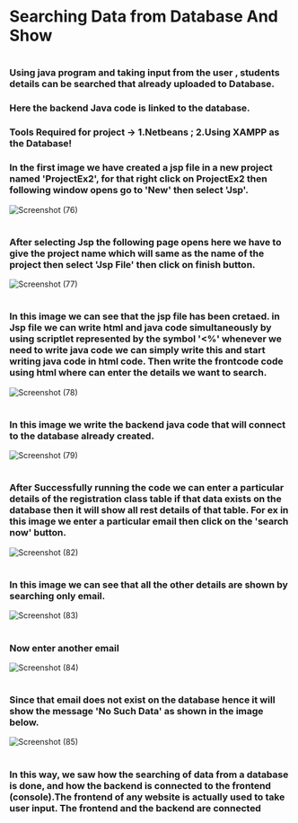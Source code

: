 # Searching Data from Database And Show
#
#
### Using java program and taking input from the user , students details can be searched that already uploaded to Database.
### Here the backend Java code is linked to the database.
### Tools Required for project -> 1.Netbeans ; 2.Using XAMPP as the Database!
### In the first image we have created a jsp file in a new project named 'ProjectEx2', for that right click on ProjectEx2 then following window opens go to 'New' then select 'Jsp'.
![Screenshot (76)](https://github.com/user-attachments/assets/233ff7d2-f5dc-4b6c-8a44-1f4e508a0201)
#
### After selecting Jsp the following page opens here we have to give the project name which will same as the name of the project then select 'Jsp File' then click on finish button.
![Screenshot (77)](https://github.com/user-attachments/assets/5f60dd3c-adfd-4510-b90f-4c4ec2bf16ba)
#
### In this image we can see that the jsp file has been cretaed. in Jsp file we can write html and java code simultaneously by using scriptlet represented by the symbol '<%' whenever we need to write java code we can simply write this and start writing java code in html code. Then write the frontcode code using html where can enter the details we want to search.
![Screenshot (78)](https://github.com/user-attachments/assets/f4c8ccab-3708-4ffc-bb7f-ed1e103d01d4)
#
### In this image we write the backend java code that will connect to the database already created.
![Screenshot (79)](https://github.com/user-attachments/assets/d3a9d017-e5e9-44c1-bed0-2379314afafe)
#
### After Successfully running the code we can enter a particular details of the registration class table if that data  exists on the database then it will show all rest details of that table. For ex in this image we enter a particular email then click on the 'search now' button.
![Screenshot (82)](https://github.com/user-attachments/assets/291b3f6e-59a5-40f8-acba-8ab31f52c1bb)
#
### In this image we can see that all the other details are shown by searching only email.
![Screenshot (83)](https://github.com/user-attachments/assets/e110a73a-1442-4284-8b22-ab4d66456755)
#
### Now enter another email
![Screenshot (84)](https://github.com/user-attachments/assets/cd971374-08b7-486f-aeaf-adaf2959c514)
#
### Since that email does not exist on the database hence it will show the message 'No Such Data' as shown in the image below. 
![Screenshot (85)](https://github.com/user-attachments/assets/d2fd1d15-beea-4e9a-9c88-a5bb3e3dce41)
#
### In this way, we saw how the searching of data from a database is done, and how the backend is connected to the frontend (console).The frontend of any website is actually used to take user input. The frontend and the backend are connected